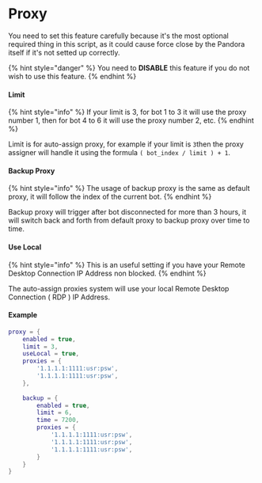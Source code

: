 # Proxy

You need to set this feature carefully because it's the most optional required thing in this script, as it could cause force close by the Pandora itself if it's not setted up correctly.&#x20;

{% hint style="danger" %}
You need to **DISABLE** this feature if you do not wish to use this feature.
{% endhint %}

#### Limit

{% hint style="info" %}
If your limit is 3, for bot 1 to 3 it will use the proxy number 1, then for bot 4 to 6 it will use the proxy number 2, etc.
{% endhint %}

Limit is for auto-assign proxy, for example if your limit is `3`then the proxy assigner will handle it using the formula `( bot_index / limit ) + 1`.

#### Backup Proxy

{% hint style="info" %}
The usage of backup proxy is the same as default proxy, it will follow the index of the current bot.
{% endhint %}

Backup proxy will trigger after bot disconnected for more than 3 hours, it will switch back and forth from default proxy to backup proxy over time to time.

#### Use Local

{% hint style="info" %}
This is an useful setting if you have your Remote Desktop Connection IP Address non blocked.
{% endhint %}

The auto-assign proxies system will use your local Remote Desktop Connection ( RDP ) IP Address.&#x20;

#### Example

```lua
proxy = {
    enabled = true,
    limit = 3,
    useLocal = true,
    proxies = {
        '1.1.1.1:1111:usr:psw',
        '1.1.1.1:1111:usr:psw',
    },
    
    backup = {
        enabled = true,
        limit = 6,
        time = 7200,
        proxies = {
            '1.1.1.1:1111:usr:psw',
            '1.1.1.1:1111:usr:psw',
            '1.1.1.1:1111:usr:psw',
        }
    }
}
```
